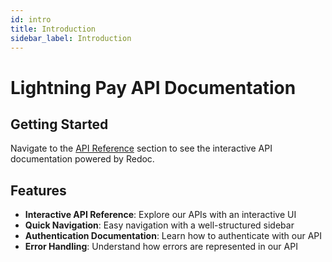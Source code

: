 ```yaml
---
id: intro
title: Introduction
sidebar_label: Introduction
---
```


# Lightning Pay API Documentation





## Getting Started

Navigate to the [API Reference](/api) section to see the interactive API documentation powered by Redoc.

## Features

- **Interactive API Reference**: Explore our APIs with an interactive UI
- **Quick Navigation**: Easy navigation with a well-structured sidebar
- **Authentication Documentation**: Learn how to authenticate with our API
- **Error Handling**: Understand how errors are represented in our API